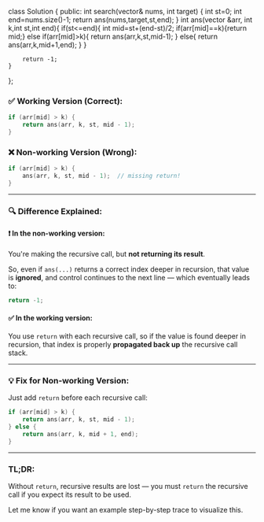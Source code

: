 class Solution {
public:
    int search(vector<int>& nums, int target) {
        int st=0;
        int end=nums.size()-1;
        return ans(nums,target,st,end);
    }
     int ans(vector<int> &arr, int k,int st,int end){
        if(st<=end){
           int mid=st+(end-st)/2;
        if(arr[mid]==k){return mid;}
        else if(arr[mid]>k){
            return ans(arr,k,st,mid-1);
        }
        else{
            return ans(arr,k,mid+1,end);
        } 
        }
        
        return -1;
    }
};

### ✅ **Working Version (Correct)**:

```cpp
if (arr[mid] > k) {
    return ans(arr, k, st, mid - 1);
}
```

### ❌ **Non-working Version (Wrong)**:

```cpp
if (arr[mid] > k) {
    ans(arr, k, st, mid - 1);  // missing return!
}
```

---

### 🔍 Difference Explained:

#### ❗ In the non-working version:

You're making the recursive call, but **not returning its result**.

So, even if `ans(...)` returns a correct index deeper in recursion, that value is **ignored**, and control continues to the next line — which eventually leads to:

```cpp
return -1;
```

#### ✅ In the working version:

You use `return` with each recursive call, so if the value is found deeper in recursion, that index is properly **propagated back up** the recursive call stack.

---

### 💡 Fix for Non-working Version:

Just add `return` before each recursive call:

```cpp
if (arr[mid] > k) {
    return ans(arr, k, st, mid - 1);
} else {
    return ans(arr, k, mid + 1, end);
}
```

---

### TL;DR:

Without `return`, recursive results are lost — you must `return` the recursive call if you expect its result to be used.

Let me know if you want an example step-by-step trace to visualize this.
